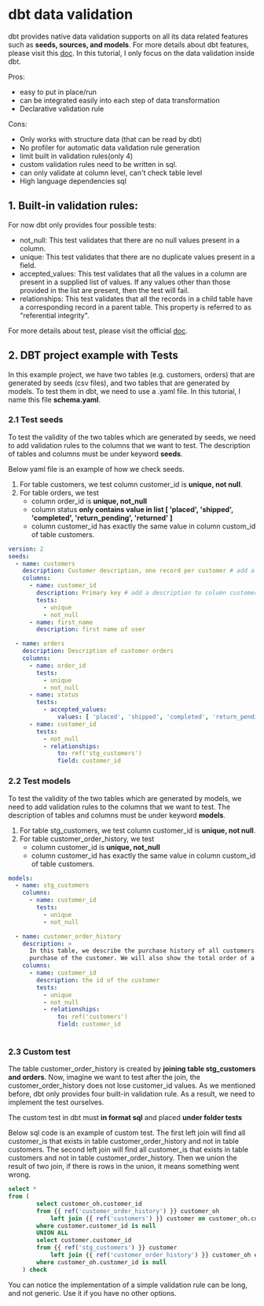 # dbt data validation

dbt provides native data validation supports on all its data related features such as **seeds, sources, and models**.
For more details about dbt features, please visit this [doc](https://github.com/pengfei99/DBTTutorial). In this tutorial,
I only focus on the data validation inside dbt.



Pros:
- easy to put in place/run
- can be integrated easily into each step of data transformation 
- Declarative validation rule 

Cons:
- Only works with structure data (that can be read by dbt)
- No profiler for automatic data validation rule generation
- limit built in validation rules(only 4)
- custom validation rules need to be written in sql.
- can only validate at column level, can't check table level
- High language dependencies sql

## 1. Built-in validation rules:
For now dbt only provides four possible tests:

- not_null: This test validates that there are no null values present in a column.
- unique: This test validates that there are no duplicate values present in a field.
- accepted_values: This test validates that all the values in a column are present in a supplied list of values. 
   If any values other than those provided in the list are present, then the test will fail.
- relationships: This test validates that all the records in a child table have a corresponding record in a parent table. This property is referred to as "referential integrity".

For more details about test, please visit the official [doc](https://docs.getdbt.com/reference/resource-properties/tests).

## 2. DBT project example with Tests

In this example project, we have two tables (e.g. customers, orders) that are generated by seeds (csv files), and two 
tables that are generated by models. To test them in dbt, we need to use a .yaml file. In this tutorial, I name this
file **schema.yaml**.


### 2.1 Test seeds

To test the validity of the two tables which are generated by seeds, we need to add validation rules to the columns
that we want to test. The description of tables and columns must be under keyword **seeds**.

Below yaml file is an example of how we check seeds.

 
1. For table customers, we test column customer_id is **unique, not null**.
2. For table orders, we test
    - column order_id is **unique, not_null**
    - column status **only contains value in list [ 'placed', 'shipped', 'completed', 'return_pending', 'returned' ]**
    - column customer_id has exactly the same value in column custom_id of table customers.
```yaml
version: 2
seeds:
  - name: customers
    description: Customer description, one record per customer # add a description to the table
    columns:
      - name: customer_id
        description: Primary key # add a description to column customer_id
        tests:
          - unique
          - not_null
      - name: first_name
        description: first name of user

  - name: orders
    description: Description of customer orders
    columns:
      - name: order_id
        tests:
          - unique
          - not_null
      - name: status
        tests:
          - accepted_values:
              values: [ 'placed', 'shipped', 'completed', 'return_pending', 'returned' ]
      - name: customer_id
        tests:
          - not_null
          - relationships:
              to: ref('stg_customers')
              field: customer_id

```

### 2.2 Test models

To test the validity of the two tables which are generated by models, we need to add validation rules to the columns
that we want to test. The description of tables and columns must be under keyword **models**.

1. For table stg_customers, we test column customer_id is **unique, not null**.
2. For table customer_order_history, we test
    - column customer_id is **unique, not_null**
    - column customer_id has exactly the same value in column custom_id of table customers.

```yaml
models:
  - name: stg_customers
    columns:
      - name: customer_id
        tests:
          - unique
          - not_null

  - name: customer_order_history
    description: >
      In this table, we describe the purchase history of all customers. We will show the date of the first and the last
      purchase of the customer. We will also show the total order of a customer
    columns:
      - name: customer_id
        description: the id of the customer
        tests:
          - unique
          - not_null
          - relationships:
              to: ref('customers')
              field: customer_id
  
```

### 2.3 Custom test

The table customer_order_history is created by **joining table stg_customers and orders**. Now, imagine we want to 
test after the join, the customer_order_history does not lose customer_id values. As we mentioned before, dbt only 
provides four built-in validation rule. As a result, we need to implement the test ourselves.

The custom test in dbt must **in format sql** and placed **under folder tests**

Below sql code is an example of custom test. The first left join will find all customer_is that exists in table
customer_order_history and not in table customers. The second left join will find all customer_is that exists in table
customers and not in table customer_order_history. Then we union the result of two join, if there is rows in the union,
it means something went wrong.

```sql
select *
from (
        select customer_oh.customer_id
        from {{ ref('customer_order_history') }} customer_oh
            left join {{ ref('customers') }} customer on customer_oh.customer_id = customer.customer_id
        where customer.customer_id is null
        UNION ALL
        select customer.customer_id
        from {{ ref('stg_customers') }} customer
            left join {{ ref('customer_order_history') }} customer_oh on customer_oh.customer_id = customer.customer_id
        where customer_oh.customer_id is null
    ) check
```

You can notice the implementation of a simple validation rule can be long, and not generic. Use it if you have no
other options.
